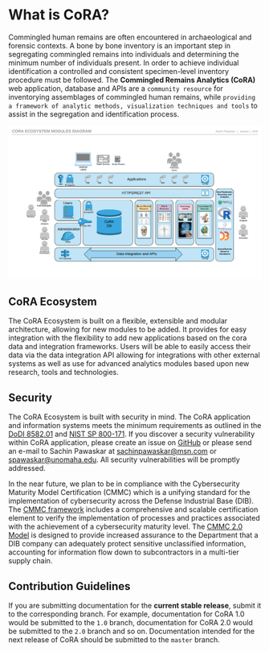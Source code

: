 # What is CoRA?
Commingled human remains are often encountered in archaeological and forensic contexts. A bone by bone inventory is an important step in segregating commingled remains into individuals and determining the minimum number of individuals present. In order to achieve individual identification a controlled and consistent specimen-level inventory procedure must be followed. The **Commingled Remains Analytics (CoRA)** web application, database and APIs are a `community resource` for inventorying assemblages of commingled human remains, while `providing a framework of analytic methods, visualization techniques and tools` to assist in the segregation and identification process.

![CoRA Ecosystem Architecture](assets/screenshots/architecture/Cora-Ecosystem-Modules-Diagram.png)

## CoRA Ecosystem
The CoRA Ecosystem is built on a flexible, extensible and modular architecture, allowing for new modules to be added. It provides for easy integration with the flexibility to add new applications based on the cora data and integration frameworks. Users will be able to easily access their data via the data integration API allowing for integrations with other external systems as well as use for advanced analytics modules based upon new research, tools and technologies.

## Security
The CoRA Ecosystem is built with security in mind. The CoRA application and information systems meets the minimum requirements as outlined in the [DoDI 8582.01]( https://fas.org/irp/doddir/dod/i8582_01.pdf) and [NIST SP 800-171](https://csrc.nist.gov/publications/detail/sp/800-171/rev-2/final). If you discover a security vulnerability within CoRA application, please create an issue on [GitHub](https://github.com/spawaskar-cora/cora-docs/issues) or please send an e-mail to Sachin Pawaskar at <sachinpawaskar@msn.com> or <spawaskar@unomaha.edu>. All security vulnerabilities will be promptly addressed.

In the near future, we plan to be in compliance with the Cybersecurity Maturity Model Certification (CMMC) which is a unifying standard for the implementation of cybersecurity across the Defense Industrial Base (DIB). The [CMMC framework](https://dodcio.defense.gov/CMMC/) includes a comprehensive and scalable certification element to verify the implementation of processes and practices associated with the achievement of a cybersecurity maturity level. The [CMMC 2.0 Model](https://dodcio.defense.gov/Portals/0/Documents/CMMC/ModelOverview_V2.0_FINAL2_20211202_508.pdf)  is designed to provide increased assurance to the Department that a DIB company can adequately protect sensitive unclassified information, accounting for information flow down to subcontractors in a multi-tier supply chain.

## Contribution Guidelines

If you are submitting documentation for the **current stable release**, submit it to the corresponding branch. For example, documentation for CoRA 1.0 would be submitted to the `1.0` branch, documentation for CoRA 2.0 would be submitted to the `2.0` branch and so on. Documentation intended for the next release of CoRA should be submitted to the `master` branch.
